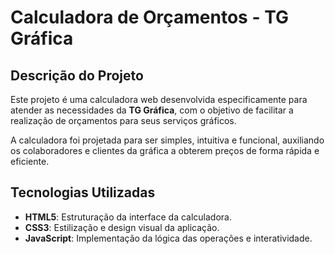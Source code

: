 # Calculadora de Orçamentos - TG Gráfica

## Descrição do Projeto

Este projeto é uma calculadora web desenvolvida especificamente para atender as necessidades da **TG Gráfica**, com o objetivo de facilitar a realização de orçamentos para seus serviços gráficos. 

A calculadora foi projetada para ser simples, intuitiva e funcional, auxiliando os colaboradores e clientes da gráfica a obterem preços de forma rápida e eficiente.

## Tecnologias Utilizadas

- **HTML5**: Estruturação da interface da calculadora.
- **CSS3**: Estilização e design visual da aplicação.
- **JavaScript**: Implementação da lógica das operações e interatividade.
